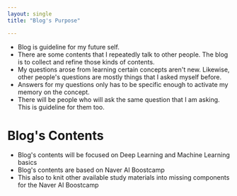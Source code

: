 ```yaml
---
layout: single
title: "Blog's Purpose"

---
```


- Blog is guideline for my future self. 
- There are some contents that I repeatedly talk to other people. The blog is to collect and refine those kinds of contents.
- My questions arose from learning certain concepts aren't new. Likewise, other people's questions are mostly things that I asked myself before. 
- Answers for my questions only has to be specific enough to activate my memory on the concept. 
- There will be people who will ask the same question that I am asking. This is guideline for them too.

# Blog's Contents
- Blog's contents will be focused on Deep Learning and Machine Learning basics
- Blog's contents are based on Naver AI Boostcamp
- This also to knit other available study materials into missing components for the Naver AI Boostcamp

